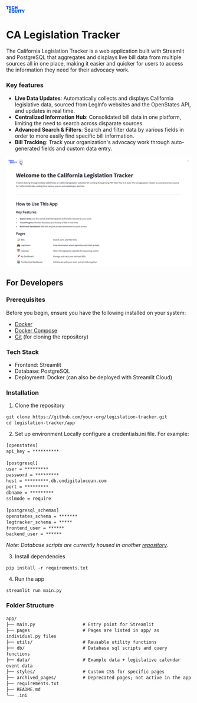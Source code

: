 <img src="app/assets/logo.png" alt="TechEquity Logo" width="10%"/>

# CA Legislation Tracker
The California Legislation Tracker is a web application built with Streamlit and PostgreSQL that aggregates and displays live bill data from multiple sources all in one place, making it easier and quicker for users to access the information they need for their advocacy work.

### Key features
- **Live Data Updates**: Automatically collects and displays California legislative data, sourced from LegInfo websites and the OpenStates API, and updates in real time.
- **Centralized Information Hub**: Consolidated bill data in one platform, limiting the need to search across disparate sources.
- **Advanced Search & Filters**: Search and filter data by various fields in order to more easily find specific bill information.
- **Bill Tracking**: Track your organization's advocacy work through auto-generated fields and custom data entry.

![App Demo](app/assets/demo.gif)


## For Developers

### Prerequisites
Before you begin, ensure you have the following installed on your system:

- [Docker](https://docs.docker.com/get-docker/)
- [Docker Compose](https://docs.docker.com/compose/)
- [Git](https://git-scm.com/) (for cloning the repository)

### Tech Stack
- Frontend: Streamlit
- Database: PostgreSQL
- Deployment: Docker (can also be deployed with Streamlit Cloud)

### Installation

1. Clone the repository
```
git clone https://github.com/your-org/legislation-tracker.git
cd legislation-tracker/app
```

2. Set up environment
Locally configure a credentials.ini file. For example:

```
[openstates]
api_key = **********

[postgresql]
user = *********
password = *********
host = *********.db.ondigitalocean.com
port = *********
dbname = *********
sslmode = require

[postgresql_schemas]
openstates_schema = *******
legtracker_schema = *****
frontend_user = ******
backend_user = ******

```
*Note: Database scripts are currently housed in another [repository](https://github.com/techequitycollaborative/ca-leg-tracker).*

3. Install dependencies
```
pip install -r requirements.txt
```

4. Run the app
```
streamlit run main.py
```

### Folder Structure
```
app/
├── main.py                  # Entry point for Streamlit
├── pages                    # Pages are listed in app/ as individual.py files
├── utils/                   # Reusable utility functions
├── db/                      # Database sql scripts and query functions
├── data/                    # Example data + legislative calendar event data
├── styles/                  # Custom CSS for specific pages
├── archived_pages/          # Deprecated pages; not active in the app
├── requirements.txt
├── README.md
└── .ini
```
